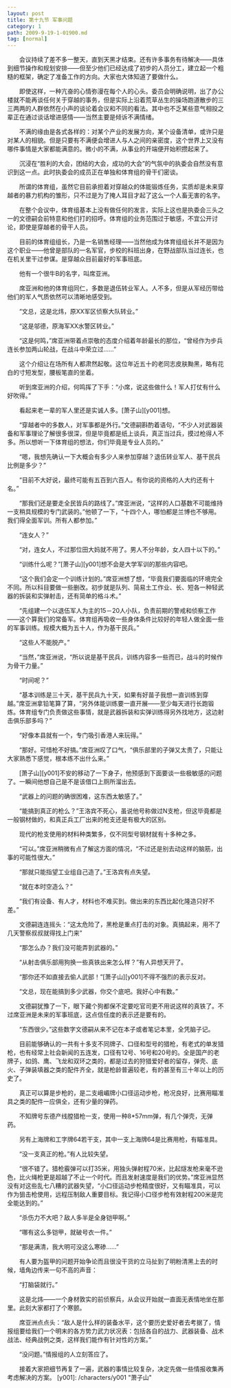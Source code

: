 ```yaml
---
layout: post
title: 第十九节 军事问题
category: 1
path: 2009-9-19-1-01900.md
tag: [normal]
---
```


　　会议持续了差不多一整天，直到天黑才结束。还有许多事务有待解决——具体到细节操作和规划安排——但至少他们已经达成了初步的人员分工，建立起一个粗糙的框架，确定了准备工作的方向。大家也大体知道了要做什么。

　　即使这样，一种亢奋的心情弥漫在每个人的心头。委员会明确说明，出了办公楼就不能再谈任何关于穿越的事务，但是实际上沿着荒草丛生的操场跑道散步的三三两两的人群依然在小声的谈论着会议和不同的看法。其中也不乏某些意气相投之辈正在通过谈话增进感情——当然主要是倾诉不满情绪。

　　不满的缘由是各式各样的：对某个产业的发展方向，某个设备清单，或许只是对某人的相貌。但是只要有不满便会增进人与人之间的亲密度，这个世界上又没有哪件事情是大家都能满意的。微小的不满，从事业的开端便开始积攒起来了。

　　沉浸在“胜利的大会，团结的大会，成功的大会”的气氛中的执委会自然没有意识到这一点。此时执委会的成员正在单独和体育组的骨干们密谈。

　　所谓的体育组，虽然它目前承担着对穿越众的体能锻炼任务，实质却是未来穿越者的暴力机构的雏形，只不过是为了掩人耳目才起了这么一个人畜无害的名字。

　　在整个会议中，体育组基本上没有做任何的发言，实际上这也是执委会三头之一的文德嗣会前特意和他们打的招呼。体育组的业务范围过于敏感，不宜公开讨论，即使是穿越者的骨干人员。

　　目前的体育组组长，乃是一名销售经理——当然他成为体育组组长并不是因为这个职业——他曾是部队的一名军官，步校的科班出身，在野战部队当过连长，也在机关里干过参谋。是穿越众目前最好的军事班底。

　　他有一个很牛B的名字，叫席亚洲。

　　席亚洲和他的体育组同仁，多数是退伍转业军人。人不多，但是从军经历带给他们的军人气质依然可以清晰地感受到。

　　“文总，这是北炜，原XX军区侦察大队转业。”

　　“这是邬德，原海军XX水警区转业。”

　　“这是何鸣，”席亚洲带着点崇敬的态度介绍着年龄最长的那位，“曾经作为步兵连长参加两山轮战，在战斗中荣立过……”

　　这个介绍让在场所有人都肃然起敬。这位年近五十的老同志皮肤黝黑，略有花白的寸短发型，腰板笔直的坐着。

　　听到席亚洲的介绍，何鸣挥了下手：“小席，说这些做什么！军人打仗有什么好吹得。”

　　看起来老一辈的军人里还是实诚人多。[萧子山][y001]想。

　　“穿越者中的多数人，对军事都是外行。”文德嗣斟酌着语句，“不少人对武器装备和军事理论了解很多很深，但是毕竟都是纸上谈兵，真正当过兵，摸过枪得人不多。所以想听一下体育组的想法，你们毕竟是专业人员的。”

　　“嗯，我想先确认一下大概会有多少人来参加穿越？退伍转业军人、基干民兵比例是多少？”

　　“目前不大好说，最终可能有五百到六百人。有你说的资格的人大约还有十名。”

　　“那我们还是要走全民皆兵的路线了。”席亚洲说，“这样的人口基数不可能维持一支稍具规模的专门武装的。”他顿了一下，“十四个人，哪怕都是兰博也不够用。我们得全面军训。所有人都参加。”

　　“连女人？”

　　“对，连女人，不过那位田大妈就不用了。男人不分年龄，女人四十以下的。”

　　“训练什么呢？”[萧子山][y001]想不会是大学军训的那些内容吧。

　　“这个我们会定一个训练计划的。”席亚洲想了想，“毕竟我们要面临的环境完全不同。所以科目要做一些删改。初步就是队列、简易土工作业、长、短各一种轻武器的拆装和实弹射击，还有简单的格斗术。”

　　“先组建一个以退伍军人为主的15－20人小队，负责前期的警戒和侦察工作——这个算我们的常备军。体育组再吸收一些身体条件比较好的年轻人做全面一些的军事训练。规模大概为五十人，作为基干民兵。”

　　“这些人不能脱产。”

　　“当然，”席亚洲说，“所以说是基干民兵，训练内容多一些而已，战斗的时候作为骨干力量。”

　　“时间呢？”

　　“基本训练是三十天，基干民兵九十天，如果有好苗子我想一直训练到穿越。”席亚洲拿铅笔算了算，“另外体能训练要一直开展——至少每天进行长跑锻炼。体育组专门负责做这些事情，就是武器拆装和实弹训练得另外找地方，这边射击俱乐部多吗？”

　　“好像本县就有一个，专门吸引香港人来玩得。”

　　“那好。可惜枪不好搞。”席亚洲叹了口气，“俱乐部里的子弹又太贵了，只能让大家熟悉下感觉，根本练不出什么来。”

　　[萧子山][y001]不安的移动了一下身子，他预感到下面要谈一些极敏感的问题了。一瞬间他想自己是不是该借口上厕所溜出去。

　　“武器上的问题的确很困难，这东西太敏感了。”

　　“能搞到真正的枪么？”王洛宾不死心，虽说他号称做过N支枪，但这毕竟都是一般钢材做的，和真正兵工厂出来的枪支还是有极大的区别。

　　现代的枪支使用的材料种类繁多，仅不同型号钢材就有十多种之多。

　　“可以。”席亚洲稍微有点了解这方面的情况，“不过还是别去动这样的脑筋，出事的可能性很大。”

　　“那就只能指望工业组自己造了。”王洛宾有点失望。

　　“就在本时空造么？”

　　“我们有设备、有人才，材料也不难买到。做出来的东西比起化隆造只好不差。”

　　文德嗣连连摇头：“这太危险了，黑枪是重点打击的对象。真搞起来，用不了几天警察叔叔就得找上门来”

　　“那怎么办？我们没可能弄到武器的。”

　　“从射击俱乐部用狗换一些真铁出来怎么样？”有人异想天开了。

　　“那你还不如直接去偷人武部！”[萧子山][y001]不得不强烈的表示反对。

　　“文总，现在能搞到多少武器，你交个底吧。我好心中有数。”

　　文德嗣犹豫了一下，眼下藏个狗都保不定要吃官司更不用说这样的真铁了。不过席亚洲是未来的军事班底，这点信任度的表示还是要有的。

　　“东西很少。”这些数字文德嗣从来不记在本子或者笔记本里，全凭脑子记。

　　目前能够确认的一共有十多支不同牌子、口径和型号的猎枪，有老式的单发猎枪，也有经常上社会新闻的五连发，口径有12号、16号和20号的。全是国产的老牌子，如鸽、鹰、飞龙和双环之类的，都是过去的狩猎爱好者的留存，弹壳、底火、子弹装填器之类的配件齐全，就是枪龄普遍较老，有的甚至有三十年以上的历史了。

　　真正可以算是步枪的，是二支峨嵋牌小口径运动步枪，枪况良好，比赛用瞄准具之类的配件一应俱全，还有少量的弹药。

　　不知牌号东德产线膛猎枪一支，使用一种8*57mm弹，有几个弹壳，无弹药。

　　另有上海牌和工字牌64若干支，其中一支上海牌64是比赛用枪，有瞄准具。

　　“没一支真正的枪。”有人比较失望。

　　“很不错了。猎枪霰弹可以打35米，用独头弹射程70米，比起燧发枪来毫不逊色，比火绳枪更是超越了不止一个时代。而且发射速度是我们的优势。”席亚洲显然没有对这些乱七八糟的武器失望，“小口径运动步枪精度很好，又有瞄准具，可以作为狙击枪使用，远程压制敌人重要目标。我记得小口径步枪有效射程200米是完全能达到的。”

　　“杀伤力不大吧？敌人多半是全身铠甲啊。”

　　“哪有这么多铠甲，就破号衣一件。”

　　“那是满清，我大明可没这么寒碜……”

　　有人要为盔甲的问题开始争论而且很没干货的立马扯到了明粉清黑上去的时候，墙角边传来一句不高的声音：

　　“打脑袋就行。”

　　这是北炜——一个身材敦实的前侦察兵，从会议开始就一直面无表情地坐在那里。此刻大家都打了个寒颤。

　　席亚洲点点头：“敌人是什么样的装备水平，这个要历史爱好者去考据了，情报组要给我们一个明末的各方势力武力状况表：包括各自的战力、武器装备、战术战法、经典战例之类，这样我们能作有针对性的方案。”

　　“没问题。”情报组的人立刻答应了。

　　接着大家把细节再复了一遍，武器的事情比较复杂，决定先做一些情报收集再考虑解决的方案。
[y001]: /characters/y001 "萧子山"
